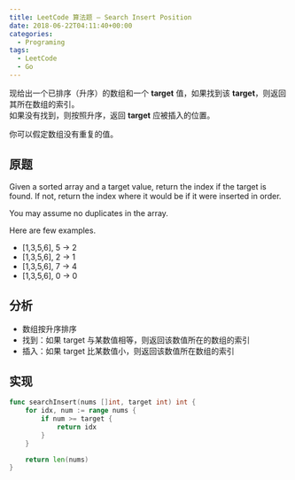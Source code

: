 ```yaml
---
title: LeetCode 算法题 – Search Insert Position
date: 2018-06-22T04:11:40+00:00
categories:
  - Programing
tags:
  - LeetCode
  - Go
---
```


现给出一个已排序（升序）的数组和一个 **target** 值，如果找到该 **target**，则返回其所在数组的索引。  
如果没有找到，则按照升序，返回 **target** 应被插入的位置。

<!--more-->

你可以假定数组没有重复的值。

## 原题

Given a sorted array and a target value, return the index if the target is found. If not, return the index where it would be if it were inserted in order.

You may assume no duplicates in the array.

Here are few examples.

  * [1,3,5,6], 5 → 2
  * [1,3,5,6], 2 → 1
  * [1,3,5,6], 7 → 4
  * [1,3,5,6], 0 → 0

## 分析

  * 数组按升序排序
  * 找到：如果 target 与某数值相等，则返回该数值所在的数组的索引
  * 插入：如果 target 比某数值小，则返回该数值所在数组的索引

## 实现

```go
func searchInsert(nums []int, target int) int {
    for idx, num := range nums {
        if num >= target {
            return idx
        }
    }

    return len(nums)
}
```
